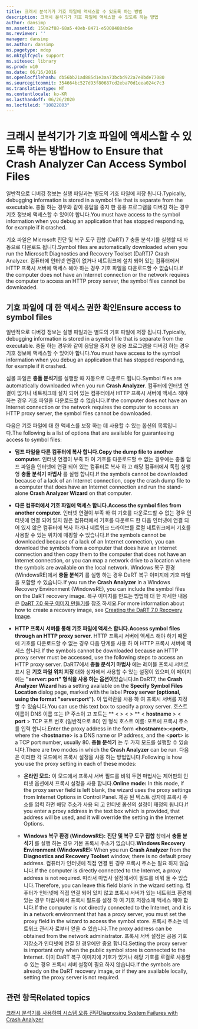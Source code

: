 ```yaml
---
title: 크래시 분석기가 기호 파일에 액세스할 수 있도록 하는 방법
description: 크래시 분석기가 기호 파일에 액세스할 수 있도록 하는 방법
author: dansimp
ms.assetid: 150a2f88-68a5-40eb-8471-e5008488ab6e
ms.reviewer: ''
manager: dansimp
ms.author: dansimp
ms.pagetype: mdop
ms.mktglfcycl: support
ms.sitesec: library
ms.prod: w10
ms.date: 06/16/2016
ms.openlocfilehash: db56bb21ad885d1e3aa73bcbd922a7e8bde77080
ms.sourcegitcommit: 354664bc527d93f80687cd2eba70d1eea024c7c3
ms.translationtype: MT
ms.contentlocale: ko-KR
ms.lasthandoff: 06/26/2020
ms.locfileid: "10822803"
---
```

# <span data-ttu-id="29a7a-103">크래시 분석기가 기호 파일에 액세스할 수 있도록 하는 방법</span><span class="sxs-lookup"><span data-stu-id="29a7a-103">How to Ensure that Crash Analyzer Can Access Symbol Files</span></span>


<span data-ttu-id="29a7a-104">일반적으로 디버깅 정보는 실행 파일과는 별도의 기호 파일에 저장 됩니다.</span><span class="sxs-lookup"><span data-stu-id="29a7a-104">Typically, debugging information is stored in a symbol file that is separate from the executable.</span></span> <span data-ttu-id="29a7a-105">충돌 하는 경우와 같이 응답을 중지 한 응용 프로그램을 디버깅 하는 경우 기호 정보에 액세스할 수 있어야 합니다.</span><span class="sxs-lookup"><span data-stu-id="29a7a-105">You must have access to the symbol information when you debug an application that has stopped responding, for example if it crashed.</span></span>

<span data-ttu-id="29a7a-106">기호 파일은 Microsoft 진단 및 복구 도구 집합 (DaRT) 7 충돌 분석기를 실행할 때 자동으로 다운로드 됩니다.</span><span class="sxs-lookup"><span data-stu-id="29a7a-106">Symbol files are automatically downloaded when you run the Microsoft Diagnostics and Recovery Toolset (DaRT)7 Crash Analyzer.</span></span> <span data-ttu-id="29a7a-107">컴퓨터에 인터넷 연결이 없거나 네트워크에 설치 되어 있는 컴퓨터에서 HTTP 프록시 서버에 액세스 해야 하는 경우 기호 파일을 다운로드할 수 없습니다.</span><span class="sxs-lookup"><span data-stu-id="29a7a-107">If the computer does not have an Internet connection or the network requires the computer to access an HTTP proxy server, the symbol files cannot be downloaded.</span></span>

## <span data-ttu-id="29a7a-108">기호 파일에 대 한 액세스 권한 확인</span><span class="sxs-lookup"><span data-stu-id="29a7a-108">Ensure access to symbol files</span></span>


<span data-ttu-id="29a7a-109">일반적으로 디버깅 정보는 실행 파일과는 별도의 기호 파일에 저장 됩니다.</span><span class="sxs-lookup"><span data-stu-id="29a7a-109">Typically, debugging information is stored in a symbol file that is separate from the executable.</span></span> <span data-ttu-id="29a7a-110">충돌 하는 경우와 같이 응답을 중지 한 응용 프로그램을 디버깅 하는 경우 기호 정보에 액세스할 수 있어야 합니다.</span><span class="sxs-lookup"><span data-stu-id="29a7a-110">You must have access to the symbol information when you debug an application that has stopped responding, for example if it crashed.</span></span>

<span data-ttu-id="29a7a-111">심볼 파일은 **충돌 분석기**를 실행할 때 자동으로 다운로드 됩니다.</span><span class="sxs-lookup"><span data-stu-id="29a7a-111">Symbol files are automatically downloaded when you run **Crash Analyzer**.</span></span> <span data-ttu-id="29a7a-112">컴퓨터에 인터넷 연결이 없거나 네트워크에 설치 되어 있는 컴퓨터에서 HTTP 프록시 서버에 액세스 해야 하는 경우 기호 파일을 다운로드할 수 없습니다.</span><span class="sxs-lookup"><span data-stu-id="29a7a-112">If the computer does not have an Internet connection or the network requires the computer to access an HTTP proxy server, the symbol files cannot be downloaded.</span></span>

<span data-ttu-id="29a7a-113">다음은 기호 파일에 대 한 액세스를 보장 하는 데 사용할 수 있는 옵션의 목록입니다.</span><span class="sxs-lookup"><span data-stu-id="29a7a-113">The following is a list of options that are available for guaranteeing access to symbol files:</span></span>

-   **<span data-ttu-id="29a7a-114">덤프 파일을 다른 컴퓨터에 복사 합니다.</span><span class="sxs-lookup"><span data-stu-id="29a7a-114">Copy the dump file to another computer.</span></span>** <span data-ttu-id="29a7a-115">인터넷 연결이 부족 하 여 기호를 다운로드할 수 없는 경우에는 충돌 덤프 파일을 인터넷에 연결 되어 있는 컴퓨터로 복사 하 고 해당 컴퓨터에서 독립 실행형 **충돌 분석기 마법사** 를 실행 합니다.</span><span class="sxs-lookup"><span data-stu-id="29a7a-115">If the symbols cannot be downloaded because of a lack of an Internet connection, copy the crash dump file to a computer that does have an Internet connection and run the stand-alone **Crash Analyzer Wizard** on that computer.</span></span>

-   **<span data-ttu-id="29a7a-116">다른 컴퓨터에서 기호 파일에 액세스 합니다.</span><span class="sxs-lookup"><span data-stu-id="29a7a-116">Access the symbol files from another computer.</span></span>** <span data-ttu-id="29a7a-117">인터넷 연결이 부족 하 여 기호를 다운로드할 수 없는 경우 인터넷에 연결 되어 있지 않은 컴퓨터에서 기호를 다운로드 한 다음 인터넷에 연결 되어 있지 않은 컴퓨터에 복사 하거나 네트워크 드라이브를 로컬 네트워크에서 기호를 사용할 수 있는 위치에 매핑할 수 있습니다.</span><span class="sxs-lookup"><span data-stu-id="29a7a-117">If the symbols cannot be downloaded because of a lack of an Internet connection, you can download the symbols from a computer that does have an Internet connection and then copy them to the computer that does not have an Internet connection, or you can map a network drive to a location where the symbols are available on the local network.</span></span> <span data-ttu-id="29a7a-118">Windows 복구 환경 (WindowsRE)에서 **충돌 분석기** 를 실행 하는 경우 DaRT 복구 이미지에 기호 파일을 포함할 수 있습니다.</span><span class="sxs-lookup"><span data-stu-id="29a7a-118">If you run the **Crash Analyzer** in a Windows Recovery Environment (WindowsRE), you can include the symbol files on the DaRT recovery image.</span></span> <span data-ttu-id="29a7a-119">복구 이미지를 만드는 방법에 대 한 자세한 내용은 [DaRT 7.0 복구 이미지 만들기](creating-the-dart-70-recovery-image-dart-7.md)를 참조 하세요.</span><span class="sxs-lookup"><span data-stu-id="29a7a-119">For more information about how to create a recovery image, see [Creating the DaRT 7.0 Recovery Image](creating-the-dart-70-recovery-image-dart-7.md).</span></span>

-   **<span data-ttu-id="29a7a-120">HTTP 프록시 서버를 통해 기호 파일에 액세스 합니다.</span><span class="sxs-lookup"><span data-stu-id="29a7a-120">Access symbol files through an HTTP proxy server.</span></span>** <span data-ttu-id="29a7a-121">HTTP 프록시 서버에 액세스 해야 하기 때문에 기호를 다운로드할 수 없는 경우 다음 단계를 사용 하 여 HTTP 프록시 서버에 액세스 합니다.</span><span class="sxs-lookup"><span data-stu-id="29a7a-121">If the symbols cannot be downloaded because an HTTP proxy server must be accessed, use the following steps to access an HTTP proxy server.</span></span> <span data-ttu-id="29a7a-122">DaRT7에서 **충돌 분석기 마법사** 에는 레이블 프록시 서버로 표시 된 **기호 파일 위치 지정** 대화 상자에서 사용할 수 있는 설정이 있으며,이 페이지에는 **"server: port" 형식을 사용 하는 옵션이**있습니다.</span><span class="sxs-lookup"><span data-stu-id="29a7a-122">In DaRT7, the **Crash Analyzer Wizard** has a setting available on the **Specify Symbol Files Location** dialog page, marked with the label **Proxy server (optional, using the format "server:port")**.</span></span> <span data-ttu-id="29a7a-123">이 입력란을 사용 하 여 프록시 서버를 지정할 수 있습니다.</span><span class="sxs-lookup"><span data-stu-id="29a7a-123">You can use this text box to specify a proxy server.</span></span> <span data-ttu-id="29a7a-124">호스트 이름이 DNS 이름 또는 IP 주소이 고 포트는 \*\* &lt; &gt; &lt; &gt; \*\* &lt; **hostname** &gt; &lt; **port** &gt; TCP 포트 번호 (일반적으로 80) 인 형식 호스트 이름: 포트에 프록시 주소를 입력 합니다.</span><span class="sxs-lookup"><span data-stu-id="29a7a-124">Enter the proxy address in the form **&lt;hostname&gt;:&lt;port&gt;**, where the &lt;**hostname**&gt; is a DNS name or IP address, and the &lt;**port**&gt; is a TCP port number, usually 80.</span></span> <span data-ttu-id="29a7a-125">**충돌 분석기** 는 두 가지 모드를 실행할 수 있습니다.</span><span class="sxs-lookup"><span data-stu-id="29a7a-125">There are two modes in which the **Crash Analyzer** can be run.</span></span> <span data-ttu-id="29a7a-126">다음은 이러한 각 모드에서 프록시 설정을 사용 하는 방법입니다.</span><span class="sxs-lookup"><span data-stu-id="29a7a-126">Following is how you use the proxy setting in each of these modes:</span></span>

    -   <span data-ttu-id="29a7a-127">**온라인 모드:** 이 모드에서 프록시 서버 필드를 비워 두면 마법사는 제어판의 인터넷 옵션에서 프록시 설정을 사용 합니다.</span><span class="sxs-lookup"><span data-stu-id="29a7a-127">**Online mode:** In this mode, if the proxy server field is left blank, the wizard uses the proxy settings from Internet Options in Control Panel.</span></span> <span data-ttu-id="29a7a-128">제공 된 텍스트 상자에 프록시 주소를 입력 하면 해당 주소가 사용 되 고 인터넷 옵션의 설정이 재정의 됩니다.</span><span class="sxs-lookup"><span data-stu-id="29a7a-128">If you enter a proxy address in the text box which is provided, that address will be used, and it will override the setting in the Internet Options.</span></span>

    -   <span data-ttu-id="29a7a-129">**Windows 복구 환경 (WindowsRE):** **진단 및 복구 도구 집합** 창에서 **충돌 분석기** 를 실행 하는 경우 기본 프록시 주소가 없습니다.</span><span class="sxs-lookup"><span data-stu-id="29a7a-129">**Windows Recovery Environment (WindowsRE):** When you run **Crash Analyzer** from the **Diagnostics and Recovery Toolset** window, there is no default proxy address.</span></span> <span data-ttu-id="29a7a-130">컴퓨터가 인터넷에 직접 연결 된 경우 프록시 주소는 필요 하지 않습니다.</span><span class="sxs-lookup"><span data-stu-id="29a7a-130">If the computer is directly connected to the Internet, a proxy address is not required.</span></span> <span data-ttu-id="29a7a-131">따라서 마법사 설정에서이 필드를 비워 둘 수 있습니다.</span><span class="sxs-lookup"><span data-stu-id="29a7a-131">Therefore, you can leave this field blank in the wizard setting.</span></span> <span data-ttu-id="29a7a-132">컴퓨터가 인터넷에 직접 연결 되어 있지 않고 프록시 서버가 있는 네트워크 환경에 있는 경우 마법사에서 프록시 필드를 설정 하 여 기호 저장소에 액세스 해야 합니다.</span><span class="sxs-lookup"><span data-stu-id="29a7a-132">If the computer is not directly connected to the Internet, and it is in a network environment that has a proxy server, you must set the proxy field in the wizard to access the symbol store.</span></span> <span data-ttu-id="29a7a-133">프록시 주소는 네트워크 관리자 로부터 얻을 수 있습니다.</span><span class="sxs-lookup"><span data-stu-id="29a7a-133">The proxy address can be obtained from the network administrator.</span></span> <span data-ttu-id="29a7a-134">프록시 서버 설정은 공용 기호 저장소가 인터넷에 연결 된 경우에만 중요 합니다.</span><span class="sxs-lookup"><span data-stu-id="29a7a-134">Setting the proxy server is important only when the public symbol store is connected to the Internet.</span></span> <span data-ttu-id="29a7a-135">이미 DaRT 복구 이미지에 기호가 있거나 해당 기호를 로컬로 사용할 수 있는 경우 프록시 서버 설정이 필요 하지 않습니다.</span><span class="sxs-lookup"><span data-stu-id="29a7a-135">If the symbols are already on the DaRT recovery image, or if they are available locally, setting the proxy server is not required.</span></span>

## <span data-ttu-id="29a7a-136">관련 항목</span><span class="sxs-lookup"><span data-stu-id="29a7a-136">Related topics</span></span>


[<span data-ttu-id="29a7a-137">크래시 분석기를 사용하여 시스템 오류 진단</span><span class="sxs-lookup"><span data-stu-id="29a7a-137">Diagnosing System Failures with Crash Analyzer</span></span>](diagnosing-system-failures-with-crash-analyzer--dart-7.md)

 

 





